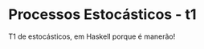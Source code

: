 Processos Estocásticos - t1
===========================

T1 de estocásticos, em Haskell porque é manerão!
